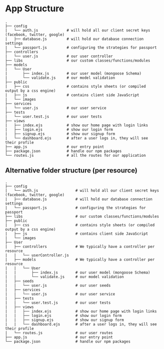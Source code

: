 # App Structure
    .
    ├── config
    |   └── auth.js             # will hold all our client secret keys (facebook, twitter, google)
    |   ├── database.js         # will hold our database connection settings
    |   └── passport.js         # configuring the strategies for passport
    ├── controllers
    |   └── user.js             # our user controller
    ├── libs                    # our custom classes/functions/modules
    ├── models
    |   └── User
    |       ├── index.js        # our user model (mongoose Schema)
    |       └── validate.js     # our model validation
    ├── public
    |   ├── css                 # contains style sheets (or compiled output by a css engine)
    |   ├── js                  # contains client side JavaScript
    |   └── images
    ├── services
    |   └── user.js             # our user service
    ├── tests
    |   └── user.test.js        # our user tests
    ├── views
    |   ├── index.ejs           # show our home page with login links
    |   ├── login.ejs           # show our login form
    |   ├── signup.ejs          # show our signup form
    |   └── dashboard.ejs       # after a user logs in, they will see their profile
    ├── app.js                  # our entry point
    ├── package.json            # handle our npm packages
    └── routes.js               # all the routes for our application

## Alternative folder structure (per resource)

    .
    ├── config
    |   └── auth.js                 # will hold all our client secret keys (facebook, twitter, google)
    |   ├── database.js             # will hold our database connection settings
    |   └── passport.js             # configuring the strategies for passport
    ├── libs                        # our custom classes/functions/modules
    ├── public
    |   ├── css                     # contains style sheets (or compiled output by a css engine)
    |   ├── js                      # contains client side JavaScript
    |   └── images
    ├── User
    |   ├── controllers             # We typically have a controller per resource
    |   |   └── userController.js
    |   ├── models                  # We typically have a controller per resource
    |   |   └── User
    |   |       ├── index.js        # our user model (mongoose Schema)
    |   |       └── validate.js     # our model validation 
    |   ├── seeds
    |   |   └── user.js             # our user seeds
    |   ├── services
    |   |   └── user.js             # our user service
    |   ├── tests
    |   |   └── user.test.js        # our user tests
    |   ├── views
    |   |   ├── index.ejs           # show our home page with login links
    |   |   ├── login.ejs           # show our login form
    |   |   ├── signup.ejs          # show our signup form
    |   |   └── dashboard.ejs       # after a user logs in, they will see their profile
    |   └── routes.js               # our user routes
    ├── app.js                      # our entry point
    └── package.json                # handle our npm packages
